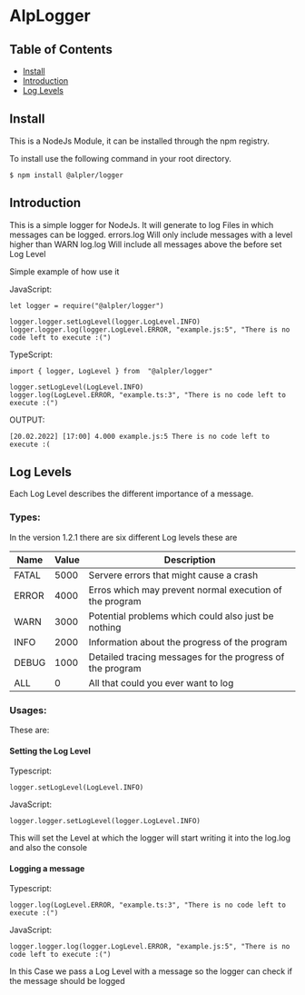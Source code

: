 # AlpLogger

## Table of Contents
- [Install](#install)
- [Introduction](#introduction)
- [Log Levels](#log-levels)

## Install
This is a NodeJs Module, it can be installed through the npm registry.

To install use the following command in your root directory.

    $ npm install @alpler/logger

## Introduction
This is a simple logger for NodeJs. It will generate to log Files in which messages can be logged. 
	errors.log	Will only include messages with a level higher than WARN 
	log.log         Will include all messages above the before set Log Level

Simple example of how use it

JavaScript:

    let logger = require("@alpler/logger")
    
    logger.logger.setLogLevel(logger.LogLevel.INFO)
    logger.logger.log(logger.LogLevel.ERROR, "example.js:5", "There is no code left to execute :(")

TypeScript: 

    import { logger, LogLevel } from  "@alpler/logger"
    
    logger.setLogLevel(LogLevel.INFO)
    logger.log(LogLevel.ERROR, "example.ts:3", "There is no code left to execute :(")
	
	
OUTPUT:

    [20.02.2022] [17:00] 4.000 example.js:5 There is no code left to execute :(


## Log Levels
Each Log Level describes the different importance of a message. 

### Types:

In the version 1.2.1 there are six different Log levels these are


Name | Value | Description
---------|----------|---------
 FATAL | 5000 | Servere errors that might cause a crash
 ERROR | 4000 | Erros which may prevent normal execution of the program
 WARN | 3000 | Potential problems which could also just be nothing
 INFO | 2000 | Information about the progress of the program
 DEBUG | 1000 | Detailed tracing messages for the progress of the program
 ALL | 0 | All that could you ever want to log



### Usages:
These are:

#### Setting the Log Level

Typescript:

    logger.setLogLevel(LogLevel.INFO)

JavaScript:

    logger.logger.setLogLevel(logger.LogLevel.INFO)
   
   This will set the Level at which the logger will start writing it into the log.log and also the console

#### Logging a message

Typescript:

    logger.log(LogLevel.ERROR, "example.ts:3", "There is no code left to execute :(")

JavaScript:

    logger.logger.log(logger.LogLevel.ERROR, "example.js:5", "There is no code left to execute :(")

In this Case we pass a Log Level with a message so the logger can check if the message should be logged

